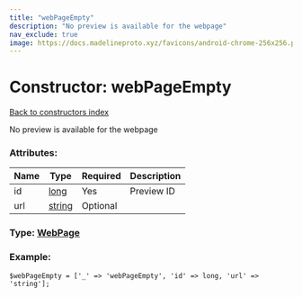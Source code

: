 ```yaml
---
title: "webPageEmpty"
description: "No preview is available for the webpage"
nav_exclude: true
image: https://docs.madelineproto.xyz/favicons/android-chrome-256x256.png
---
```

# Constructor: webPageEmpty  
[Back to constructors index](/API_docs/constructors/index.html)



No preview is available for the webpage

### Attributes:

| Name     |    Type       | Required | Description |
|----------|---------------|----------|-------------|
|id|[long](/API_docs/types/long.html) | Yes|Preview ID|
|url|[string](/API_docs/types/string.html) | Optional|



### Type: [WebPage](/API_docs/types/WebPage.html)


### Example:

```
$webPageEmpty = ['_' => 'webPageEmpty', 'id' => long, 'url' => 'string'];
```  
